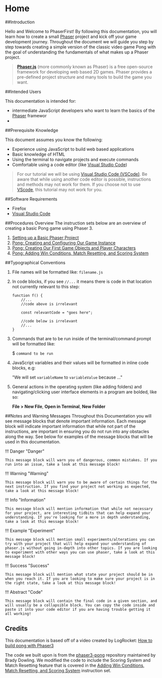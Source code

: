 # Home

##Introduction

Hello and Welcome to PhaserFirst! By following this documentation, you will learn how to create a small [Phaser][1] project and kick off your game development journey. Throughout the document we will guide you step by step towards creating a simple version of the classic video game Pong with the goal of understanding the fundamentals of what makes up a Phaser project.
> **[Phaser.js][1]** (more commonly known as Phaser) is a free open-source framework for developing web based 2D games. Phaser provides a pre-defined project structure and many tools to build the game you want.

##Intended Users

This documentation is intended for:

- intermediate JavaScript developers who want to learn the basics of the [Phaser][1] framewor
-

##Prerequisite Knowledge

This document assumes you know the following:

- Experience using JavaScript to build web based applications
- Basic knowledge of HTML
- Using the terminal to navigate projects and execute commands
- Comfortable using a code editor (like [Visual Studio Code][2])

> For our tutorial we will be using [Visual Studio Code (VSCode)][2]. Be aware that while using another code editor is possible, instructions and methods may not work for them. If you choose not to use [VScode][2], this tutorial may not work for you.

##Software Requirements

- Firefox
- [Visual Studio Code][2]

##Procedures Overview
The instruction sets below are an overview of creating a basic Pong game using Phaser 3.

1. [Setting up a Basic Phaser Project](01-setting-up.md)
2. [Pong: Creating and Configuring Our Game Instance ](02-configuring-creating-game-instance.md)
3. [Pong: Creating Our First Game Objects and Player Characters](03-creating-game-objects.md)
4. [Pong: Adding Win Conditions, Match Resetting, and Scoring System](04-final-features.md)

##Typographical Conventions

1. File names will be formatted like: `filename.js`
2. In code blocks, if you see `//...` it means there is code in that location not currently relevant to this step:

    ```JS
    function f() {
        //...
        //code above is irrelevant

        const relevantCode = "goes here";
        
        //code below is irrelevant
        //...
    }
    ```

3. Commands that are to be run inside of the terminal/command prompt will be formatted like: 

    $ `command to be run`

4. JavaScript variables and their values will be formatted in inline code blocks, e.g: 

    "We will set `variableName` to `variableValue` because ..."
    
5. General actions in the operating system (like adding folders) and navigating/clicking user interface elements in a program are bolded, like so:

    **File > New File**, **Open in Terminal**, **New Folder**

    


##Notes and Warning Messages
Throughout this Documentation you will see message blocks that denote important information. Each message block will indicate important information that while not part of the instructions, are important in ensuring you do not run into any obstacles along the way. See below for examples of the message blocks that will be used in this documentation.

!!! Danger "Danger"

    This message block will warn you of dangerous, common mistakes. If you run into an issue, take a look at this message block! 

!!! Warning "Warning"

    This message block will warn you to be aware of certain things for the next instruction. If you find your project not working as expected, take a look at this message block!

!!! Info "Information"

    This message block will mention information that while not necessary for your project, are interesting tidbits that can help expand your understanding. If you're looking for a more in depth understanding, take a look at this message block!

!!! Example "Experiment"

    This message block will mention small experiments/alterations you can try with your project that will help expand your understanding of phaser.js without going in-depth into other topics. If you are looking to experiment with other ways you can use phaser, take a look at this message block!

!!! Success "Success"

    This message block will mention what state your project should be in when you reach it. If you are looking to make sure your project is in the right state, take a look at this message block!
    
!!! Abstract "Code"

    This message block will contain the final code in a given section, and will usually be a collapsible block. You can copy the code inside and paste it into your code editor if you are having trouble getting it all working!
    
## Credits
This documentation is based off of a video created by LogRocket: [How to build pong with Phaser3](https://www.youtube.com/watch?v=itXXERREvx8)

The code we built upon is from the [phaser3-pong](https://github.com/bradydowling/phaser3-pong) repository maintained by Brady Dowling. We modified the code to include the Scoring System and Match Resetting feature that is covered in the [Adding Win Conditions, Match Resetting, and Scoring System](04-final-features.md) instruction set.

[1]: https://phaser.io/
[2]: https://code.visualstudio.com/